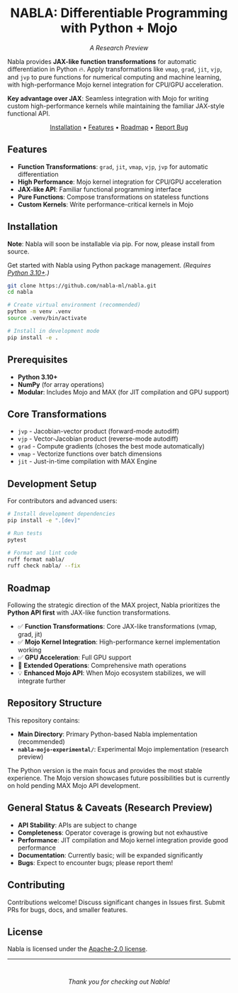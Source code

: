 <h1 align="center">NABLA: Differentiable Programming with Python + Mojo</h1>

<p align="center"><em>A Research Preview</em></p>

Nabla provides **JAX-like function transformations** for automatic differentiation in Python 🔥. Apply transformations like `vmap`, `grad`, `jit`, `vjp`, and `jvp` to pure functions for numerical computing and machine learning, with high-performance Mojo kernel integration for CPU/GPU acceleration.

**Key advantage over JAX**: Seamless integration with Mojo for writing custom high-performance kernels while maintaining the familiar JAX-style functional API.

<p align="center">
  <a href="#installation">Installation</a> •
  <a href="#features">Features</a> •
  <a href="#roadmap">Roadmap</a> •
  <a href="https://github.com/nabla-ml/nabla/issues">Report Bug</a>
</p>

## Features

- **Function Transformations**: `grad`, `jit`, `vmap`, `vjp`, `jvp` for automatic differentiation
- **High Performance**: Mojo kernel integration for CPU/GPU acceleration  
- **JAX-like API**: Familiar functional programming interface
- **Pure Functions**: Compose transformations on stateless functions
- **Custom Kernels**: Write performance-critical kernels in Mojo

## Installation

**Note**: Nabla will soon be installable via pip. For now, please install from source.

Get started with Nabla using Python package management.
*(Requires [Python 3.10+](https://www.python.org/downloads/).)*

```bash
git clone https://github.com/nabla-ml/nabla.git
cd nabla

# Create virtual environment (recommended)
python -m venv .venv
source .venv/bin/activate

# Install in development mode
pip install -e .
```

## Prerequisites

- **Python 3.10+**
- **NumPy** (for array operations)
- **Modular**: Includes Mojo and MAX (for JIT compilation and GPU support)

## Core Transformations

- `jvp` - Jacobian-vector product (forward-mode autodiff) 
- `vjp` - Vector-Jacobian product (reverse-mode autodiff)
- `grad` - Compute gradients (choses the best mode automatically)
- `vmap` - Vectorize functions over batch dimensions
- `jit` - Just-in-time compilation with MAX Engine

## Development Setup

For contributors and advanced users:

```bash
# Install development dependencies
pip install -e ".[dev]"

# Run tests
pytest

# Format and lint code
ruff format nabla/
ruff check nabla/ --fix
```

## Roadmap

Following the strategic direction of the MAX project, Nabla prioritizes the **Python API first** with JAX-like function transformations.

- ✅ **Function Transformations**: Core JAX-like transformations (vmap, grad, jit)
- ✅ **Mojo Kernel Integration**: High-performance kernel implementation working
- ✅ **GPU Acceleration**: Full GPU support
- 👷 **Extended Operations**: Comprehensive math operations
- 💡 **Enhanced Mojo API**: When Mojo ecosystem stabilizes, we will integrate further

## Repository Structure

This repository contains:

- **Main Directory**: Primary Python-based Nabla implementation (recommended)
- **`nabla-mojo-experimental/`**: Experimental Mojo implementation (research preview)

The Python version is the main focus and provides the most stable experience. The Mojo version showcases future possibilities but is currently on hold pending MAX Mojo API development.

## General Status & Caveats (Research Preview)

- **API Stability**: APIs are subject to change
- **Completeness**: Operator coverage is growing but not exhaustive
- **Performance**: JIT compilation and Mojo kernel integration provide good performance
- **Documentation**: Currently basic; will be expanded significantly
- **Bugs**: Expect to encounter bugs; please report them!

## Contributing

Contributions welcome! Discuss significant changes in Issues first. Submit PRs for bugs, docs, and smaller features.

## License

Nabla is licensed under the [Apache-2.0 license](https://github.com/nabla-ml/nabla/blob/main/LICENSE).

---

<p align="center" style="margin-top: 3em; margin-bottom: 2em;"><em>Thank you for checking out Nabla!</em></p>

